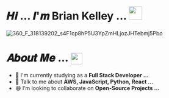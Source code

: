 # 𝑯𝒊 ... 𝑰'𝒎 Brian Kelley ... <img src="https://user-images.githubusercontent.com/106914208/213784696-b80e8b33-736a-476e-9e30-c9ec6dbcb6ea.gif" width="35" />
![360_F_318139202_s4F1cp8hP5U3YpZmHLjozJHTebmj5Pbo](https://github.com/BrianCodeDev/BrianCodeDev/assets/107327227/4063f451-17df-4fcc-9d36-c4b68a0ab1be)





#  𝑨𝒃𝒐𝒖𝒕 𝑴𝒆 ... <img align="center" src="https://user-images.githubusercontent.com/106914208/213806625-795bf34c-ff4c-47ec-a094-c2b538209d9e.gif" width="30" />
- 🏦 I'm currently studying as a **Full Stack Developer ...**
- 💬 Talk to me about **AWS, JavaScript, Python, React ...**
- 😄 I’m looking to collaborate on **Open-Source Projects ...**

